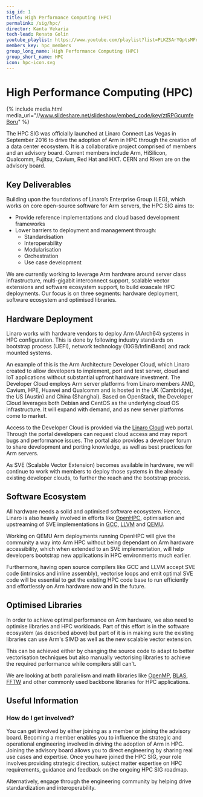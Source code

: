 ```yaml
---
sig_id: 1
title: High Performance Computing (HPC)
permalink: /sig/hpc/
director: Kanta Vekaria
tech-lead: Renato Golin
youtube_playlist: https://www.youtube.com/playlist?list=PLKZSArYQptsMFnRpO8jCzyXpH7J8IgCXv
members_key: hpc_members
group_long_name: High Performance Computing (HPC)
group_short_name: HPC
icon: hpc-icon.svg
---
```

# High Performance Computing (HPC)

{% include media.html media_url="//www.slideshare.net/slideshow/embed_code/key/ztRPGcumfeBoru" %}

The HPC SIG was officially launched at Linaro Connect Las Vegas in September 2016 to drive the adoption of Arm in HPC through the creation of a data center ecosystem. It is a collaborative project comprised of members and an advisory board. Current members include Arm, HiSilicon, Qualcomm, Fujitsu, Cavium, Red Hat and HXT. CERN and Riken are on the advisory board.

## Key Deliverables

Building upon the foundations of Linaro’s Enterprise Group (LEG), which works on core open-source software for Arm servers, the HPC SIG aims to:

* Provide reference implementations and cloud based development frameworks
* Lower barriers to deployment and management through:
  * Standardisation
  * Interoperability
  * Modularisation
  * Orchestration
  * Use case development

We are currently working to leverage Arm hardware around server class infrastructure, multi-gigabit interconnect support, scalable vector extensions and software ecosystem support, to build exascale HPC deployments. Our focus is on three segments: hardware deployment, software ecosystem and optimised libraries.

## Hardware Deployment

Linaro works with hardware vendors to deploy Arm (AArch64) systems in HPC configuration. This is done by following industry standards on bootstrap process (UEFI), network technology (10GB/InfiniBand) and rack mounted systems.

An example of this is the Arm Architecture Developer Cloud, which Linaro created to allow developers to implement, port and test server, cloud and IoT applications without substantial upfront hardware investment. The Developer Cloud employs Arm server platforms from Linaro members AMD, Cavium, HPE, Huawei and Qualcomm and is hosted in the UK (Cambridge), the US (Austin) and China (Shanghai). Based on OpenStack, the Developer Cloud leverages both Debian and CentOS as the underlying cloud OS infrastructure. It will expand with demand, and as new server platforms come to market.

Access to the Developer Cloud is provided via the [Linaro Cloud](http://www.linaro.cloud/shop/) web portal. Through the portal developers can request cloud access and may report bugs and performance issues. The portal also provides a developer forum to share development and porting knowledge, as well as best practices for Arm servers.

As SVE (Scalable Vector Extension) becomes available in hardware, we will continue to work with members to deploy those systems in the already existing developer clouds, to further the reach and the bootstrap process.

## Software Ecosystem

All hardware needs a solid and optimised software ecosystem. Hence,  Linaro is also heavily involved in efforts like [OpenHPC](http://www.openhpc.community/), optimisation and upstreaming of SVE implementations in [GCC](https://gcc.gnu.org/), [LLVM](http://llvm.org/) and [QEMU](http://www.qemu.org/).

Working on QEMU Arm deployments running OpenHPC will give the community a way into Arm HPC without being dependant on Arm hardware accessibility, which when extended to an SVE implementation, will help developers bootstrap new applications in HPC environments much earlier.

Furthermore, having open source compilers like GCC and LLVM accept SVE code (intrinsics and inline assembly), vectorise loops and emit optimal SVE code will be essential to get the existing HPC code base to run efficiently and effortlessly on Arm hardware now and in the future.

## Optimised Libraries

In order to achieve optimal performance on Arm hardware, we also need to optimise libraries and HPC workloads. Part of this effort is in the software ecosystem (as described above) but part of it is in making sure the existing libraries can use Arm's SIMD as well as the new scalable vector extension.

This can be achieved either by changing the source code to adapt to better vectorisation techniques but also manually vectorising libraries to achieve the required performance while compilers still can't.

We are looking at both parallelism and math libraries like [OpenMP](http://www.openmp.org/), [BLAS](http://www.netlib.org/blas/), [FFTW](http://www.fftw.org/) and other commonly used backbone libraries for HPC applications.

## Useful Information

### How do I get involved?

You can get involved by either joining as a member or joining the advisory board. Becoming a member enables you to influence the strategic and operational engineering involved in driving the adoption of Arm in HPC. Joining the advisory board allows you to direct engineering by sharing real use cases and expertise. Once you have joined the HPC SIG, your role involves providing strategic direction, subject matter expertise on HPC requirements, guidance and feedback on the ongoing HPC SIG roadmap.

Alternatively, engage through the engineering community by helping drive standardization and interoperability.
